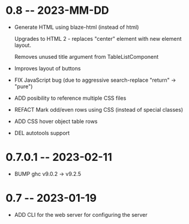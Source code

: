 # 0.8 -- 2023-MM-DD

  - Generate HTML using blaze-html (instead of html)

    Upgrades to HTML 2 - replaces "center" element with
    new element layout.

    Removes unused title argument from TableListComponent

  - Improves layout of buttons

  - FIX JavaScript bug (due to aggressive search-replace "return" -> "pure")

  - ADD posibility to reference multiple CSS files

  - REFACT Mark odd/even rows using CSS (instead of special classes)

  - ADD CSS hover object table rows

  - DEL autotools support

# 0.7.0.1 -- 2023-02-11

  - BUMP ghc v9.0.2 -> v9.2.5

# 0.7 -- 2023-01-19

  - ADD CLI for the web server for configuring the server

